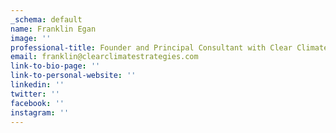 ```yaml
---
_schema: default
name: Franklin Egan
image: ''
professional-title: Founder and Principal Consultant with Clear Climate Strategies
email: franklin@clearclimatestrategies.com
link-to-bio-page: ''
link-to-personal-website: ''
linkedin: ''
twitter: ''
facebook: ''
instagram: ''
---
```

